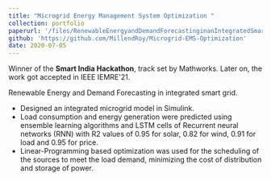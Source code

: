 ```yaml
---
title: "Microgrid Energy Management System Optimization "
collection: portfolio
paperurl: '/files/RenewableEnergyandDemandForecastinginanIntegratedSmartGrid.pdf'
github: 'https://github.com/MillendRoy/Microgrid-EMS-Optimization'
date: 2020-07-05
---
```

Winner of the __Smart India Hackathon__, track set by Mathworks. Later on, the work got accepted in IEEE IEMRE'21.

Renewable Energy and Demand Forecasting in integrated smart grid. 
- Designed an integrated microgrid model in Simulink. 
- Load consumption and energy generation were predicted using ensemble learning algorithms and LSTM cells of Recurrent neural networks (RNN) with R2 values of 0.95 for solar, 0.82 for wind, 0.91 for load and 0.95 for price.
- Linear-Programming based optimization was used for the scheduling of  the sources to meet the load demand, minimizing the cost of distribution and storage of power.

